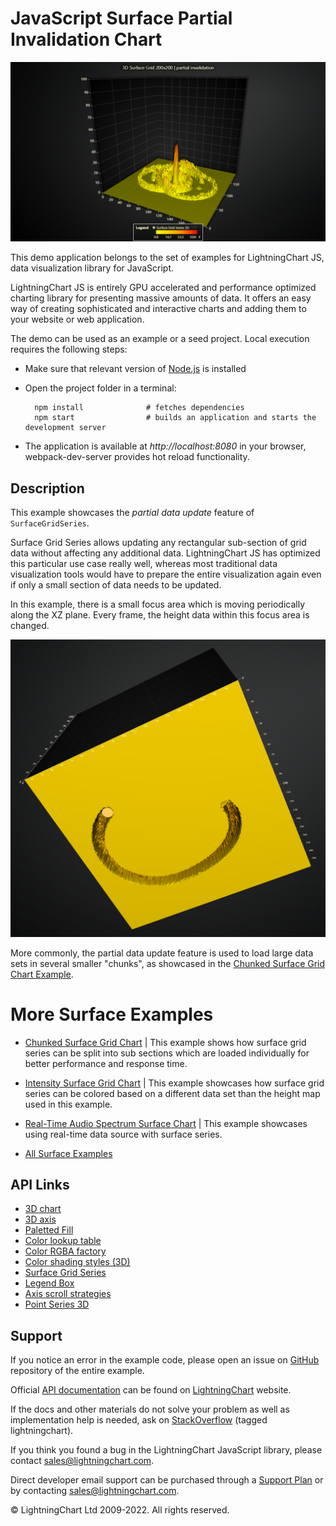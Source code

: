 # JavaScript Surface Partial Invalidation Chart

![JavaScript Surface Partial Invalidation Chart](surfaceGridPartialInvalidation-darkGold.png)

This demo application belongs to the set of examples for LightningChart JS, data visualization library for JavaScript.

LightningChart JS is entirely GPU accelerated and performance optimized charting library for presenting massive amounts of data. It offers an easy way of creating sophisticated and interactive charts and adding them to your website or web application.

The demo can be used as an example or a seed project. Local execution requires the following steps:

-   Make sure that relevant version of [Node.js](https://nodejs.org/en/download/) is installed
-   Open the project folder in a terminal:

          npm install              # fetches dependencies
          npm start                # builds an application and starts the development server

-   The application is available at _http://localhost:8080_ in your browser, webpack-dev-server provides hot reload functionality.


## Description

This example showcases the _partial data update_ feature of `SurfaceGridSeries`.

Surface Grid Series allows updating any rectangular sub-section of grid data without affecting any additional data. LightningChart JS has optimized this particular use case really well, whereas most traditional data visualization tools would have to prepare the entire visualization again even if only a small section of data needs to be updated.

In this example, there is a small focus area which is moving periodically along the XZ plane. Every frame, the height data within this focus area is changed.

![Focus area](./assets/focus-point.png)

More commonly, the partial data update feature is used to load large data sets in several smaller "chunks", as showcased in the [Chunked Surface Grid Chart Example](https://lightningchart.com/lightningchart-js-interactive-examples/examples/lcjs-example-0916-surfaceChunkLoad.html).

# More Surface Examples

-   [Chunked Surface Grid Chart](https://lightningchart.com/lightningchart-js-interactive-examples/examples/lcjs-example-0916-surfaceChunkLoad.html) | This example shows how surface grid series can be split into sub sections which are loaded individually for better performance and response time.

-   [Intensity Surface Grid Chart](https://lightningchart.com/lightningchart-js-interactive-examples/examples/lcjs-example-0914-surfaceIntensityGrid.html) | This example showcases how surface grid series can be colored based on a different data set than the height map used in this example.

-   [Real-Time Audio Spectrum Surface Chart](https://lightningchart.com/lightningchart-js-interactive-examples/examples/lcjs-example-0913-surfaceScrollingGrid.html) | This example showcases using real-time data source with surface series.

-   [All Surface Examples](https://lightningchart.com/lightningchart-js-interactive-examples/search.html?t=surface)


## API Links

* [3D chart]
* [3D axis]
* [Paletted Fill]
* [Color lookup table]
* [Color RGBA factory]
* [Color shading styles (3D)]
* [Surface Grid Series]
* [Legend Box]
* [Axis scroll strategies]
* [Point Series 3D]


## Support

If you notice an error in the example code, please open an issue on [GitHub][0] repository of the entire example.

Official [API documentation][1] can be found on [LightningChart][2] website.

If the docs and other materials do not solve your problem as well as implementation help is needed, ask on [StackOverflow][3] (tagged lightningchart).

If you think you found a bug in the LightningChart JavaScript library, please contact sales@lightningchart.com.

Direct developer email support can be purchased through a [Support Plan][4] or by contacting sales@lightningchart.com.

[0]: https://github.com/Arction/
[1]: https://lightningchart.com/lightningchart-js-api-documentation/
[2]: https://lightningchart.com
[3]: https://stackoverflow.com/questions/tagged/lightningchart
[4]: https://lightningchart.com/support-services/

© LightningChart Ltd 2009-2022. All rights reserved.


[3D chart]: https://lightningchart.com/js-charts/api-documentation/v5.2.0/classes/Chart3D.html
[3D axis]: https://lightningchart.com/js-charts/api-documentation/v5.2.0/classes/Axis3D.html
[Paletted Fill]: https://lightningchart.com/js-charts/api-documentation/v5.2.0/classes/PalettedFill.html
[Color lookup table]: https://lightningchart.com/js-charts/api-documentation/v5.2.0/classes/LUT.html
[Color RGBA factory]: https://lightningchart.com/js-charts/api-documentation/v5.2.0/functions/ColorRGBA.html
[Color shading styles (3D)]: https://lightningchart.com/js-charts/api-documentation/v5.2.0/variables/ColorShadingStyles.html
[Surface Grid Series]: https://lightningchart.com/js-charts/api-documentation/v5.2.0/classes/SurfaceGridSeries3D.html
[Legend Box]: https://lightningchart.com/js-charts/api-documentation/v5.2.0/classes/Chart.html#addLegendBox
[Axis scroll strategies]: https://lightningchart.com/js-charts/api-documentation/v5.2.0/variables/AxisScrollStrategies.html
[Point Series 3D]: https://lightningchart.com/js-charts/api-documentation/v5.2.0/classes/PointSeries3D.html

